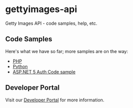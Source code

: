 # gettyimages-api
Getty Images API - code samples, help, etc.

## Code Samples

Here's what we have so far; more samples are on the way:

* [PHP](./code-samples/php)
* [Python](./code-samples/python)
* [ASP.NET 5 Auth Code sample](./dotnet/AuthCodeWebAppMVC/README)

## Developer Portal
Visit our [Developer Portal](http://developers.gettyimages.com) for more information.

